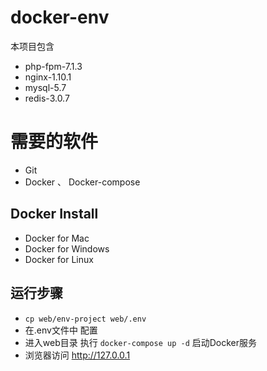 # docker-env

本项目包含
* php-fpm-7.1.3
* nginx-1.10.1
* mysql-5.7
* redis-3.0.7

# 需要的软件

* Git
* Docker 、 Docker-compose


## Docker Install

* Docker for Mac
* Docker for Windows
* Docker for Linux

## 运行步骤

* `cp web/env-project web/.env`
* 在.env文件中 配置
* 进入web目录 执行 `docker-compose up -d` 启动Docker服务
* 浏览器访问 http://127.0.0.1
